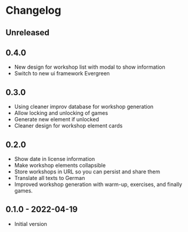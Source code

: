 # Changelog

## Unreleased

## 0.4.0

- New design for workshop list with modal to show information
- Switch to new ui framework Evergreen

## 0.3.0

- Using cleaner improv database for workshop generation
- Allow locking and unlocking of games
- Generate new element if unlocked
- Cleaner design for workshop element cards

## 0.2.0

- Show date in license information
- Make workshop elements collapsible
- Store workshops in URL so you can persist and share them
- Translate all texts to German
- Improved workshop generation with warm-up, exercises, and finally games.

## 0.1.0 - 2022-04-19

- Initial version

